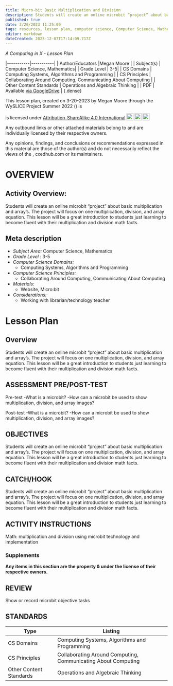 ```yaml
---
title: Micro-bit Basic Multiplication and Division
description: Students will create an online microbit “project” about basic multiplication and array’s. The project will focus on one multiplication, division, and array equation. This lesson will be a great introduction to students just learning to become fluent with their multiplication and division math facts.
published: true
date: 3/20/2023 11:25:09
tags: resources, lesson plan, computer science, Computer Science, Mathematics 
editor: markdown
dateCreated: 2023-12-07T17:14:09.717Z
---
```

*A Computing in X - Lesson Plan*

|-----------|-----------|
| Author/Educators |Megan Moore |
| Subject(s) | Computer Science, Mathematics|
| Grade Level | 3-5|
| CS Domains | Computing Systems, Algorithms and Programming |
| CS Principles | Collaborating Around Computing, Communicating About Computing |
| Other Content Standards | Operations and Algebraic Thinking | 
| PDF | Available [via GoogleDrive]() |
{.dense}






This lesson plan, created on 3-20-2023 by Megan Moore through the  WySLICE Project Summer 2022 () is  <p xmlns:cc="http://creativecommons.org/ns#" >  is licensed under <a href="http://creativecommons.org/licenses/by-sa/4.0/?ref=chooser-v1" target="_blank" rel="license noopener noreferrer" style="display:inline-block;">Attribution-ShareAlike 4.0 International<img style="height:22px!important;margin-left:3px;vertical-align:text-bottom;" src="https://mirrors.creativecommons.org/presskit/icons/cc.svg?ref=chooser-v1"><img style="height:22px!important;margin-left:3px;vertical-align:text-bottom;" src="https://mirrors.creativecommons.org/presskit/icons/by.svg?ref=chooser-v1"><img style="height:22px!important;margin-left:3px;vertical-align:text-bottom;" src="https://mirrors.creativecommons.org/presskit/icons/sa.svg?ref=chooser-v1"></a></p>


Any outbound links or other attached materials belong to and are individually licensed by their respective owners. 


Any opinions, findings, and conclusions or recommendations expressed in this material are those of the author(s) and do not necessarily reflect the views of the , cxedhub.com or its maintainers.


# OVERVIEW
## Activity Overview:  
Students will create an online microbit “project” about basic multiplication and array’s. The project will focus on one multiplication, division, and array equation. This lesson will be a great introduction to students just learning to become fluent with their multiplication and division math facts.
## Meta description
+ *Subject Area:* Computer Science, Mathematics 
+ *Grade Level :* 3-5 
+ *Computer Science Domains:*
   + Computing Systems, Algorithms and Programming
+ *Computer Science Principles:*
   + Collaborating Around Computing, Communicating About Computing
+ *Materials:* 
   + Website, Micro:bit
+ *Considerations:*
   + Working with librarian/technology teacher


# Lesson Plan
## Overview
Students will create an online microbit “project” about basic multiplication and array’s. The project will focus on one multiplication, division, and array equation. This lesson will be a great introduction to students just learning to become fluent with their multiplication and division math facts.
## ASSESSMENT PRE/POST-TEST
Pre-test
-What is a microbit?
-How can a microbit be used to show multiplication, division, and array images?


Post-test
-What is a microbit?
-How can a microbit be used to show multiplication, division, and array images?
## OBJECTIVES
Students will create an online microbit “project” about basic multiplication and array’s. The project will focus on one multiplication, division, and array equation. This lesson will be a great introduction to students just learning to become fluent with their multiplication and division math facts.


## CATCH/HOOK
Students will create an online microbit “project” about basic multiplication and array’s. The project will focus on one multiplication, division, and array equation. This lesson will be a great introduction to students just learning to become fluent with their multiplication and division math facts.


## ACTIVITY INSTRUCTIONS
Math: multiplication and division using microbit technology and implementation


### Supplements
**Any items in this section are the property & under the license of their respective owners.**






## REVIEW
Show or record microbit objective tasks
## STANDARDS        
| Type | Listing | 
|-----------|-----------|
| CS Domains  | Computing Systems, Algorithms and Programming|
| CS Principles   | Collaborating Around Computing, Communicating About Computing|
| Other Content Standards | Operations and Algebraic Thinking  |